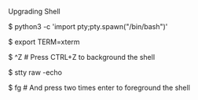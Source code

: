 



Upgrading Shell






$ python3 -c 'import pty;pty.spawn("/bin/bash")'

$ export TERM=xterm

$ ^Z # Press CTRL+Z to background the shell

$ stty raw -echo

$ fg # And press two times enter to foreground the shell